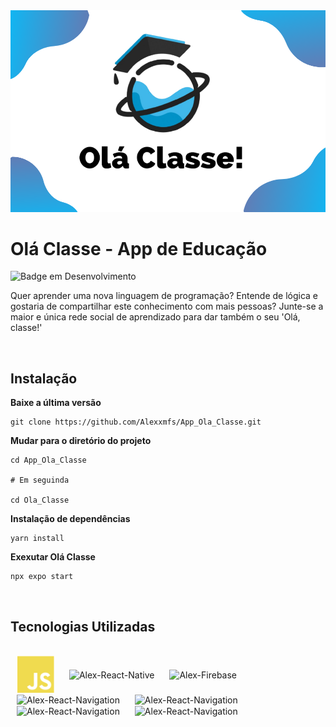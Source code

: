<img src="https://raw.githubusercontent.com/Alexxmfs/App_Ola_Classe/logoOlaClasse/image_logo.png" />

<h1>Olá Classe - App de Educação</h1>

![Badge em Desenvolvimento](http://img.shields.io/static/v1?label=STATUS&message=EM%20DESENVOLVIMENTO&color=GREEN&style=for-the-badge)

<p>Quer aprender uma nova linguagem de programação? Entende de lógica e gostaria de compartilhar este conhecimento com mais pessoas? Junte-se a maior e única rede social de aprendizado para dar também o seu 'Olá, classe!'</p>

<br>
<h2><b>Instalação</b></h2>

**Baixe a última versão**
```
git clone https://github.com/Alexxmfs/App_Ola_Classe.git
```

**Mudar para o diretório do projeto**
```
cd App_Ola_Classe

# Em seguinda

cd Ola_Classe
```

**Instalação de dependências**
```
yarn install
```

**Exexutar Olá Classe**
```
npx expo start
```
<br>
<h2><b>Tecnologias Utilizadas</b></h2>

  <div style="display: inline_block"><br>
  <img align="center" alt="Alex-Js" height="60" width="60" src="https://raw.githubusercontent.com/devicons/devicon/master/icons/javascript/javascript-plain.svg"          hspace="10">

  <img align="center" alt="Alex-React-Native" height="60" width="60" src="https://cdn.jsdelivr.net/gh/devicons/devicon/icons/react/react-original.svg" hspace="10" />

  <img align="center" alt="Alex-Firebase" height="60" width="60" src="https://cdn.jsdelivr.net/gh/devicons/devicon/icons/firebase/firebase-plain.svg" hspace="10" />
  
   <img align="center" alt="Alex-React-Navigation" height="60" width="60" src="https://reactnavigation.org/img/spiro.svg" hspace="10" />
   
   <img align="center" alt="Alex-React-Navigation" height="60" width="60" src="https://opencollective-production.s3.us-west-1.amazonaws.com/e0c11e40-0595-11ea-bb7c-cf9c6343ca68.png" hspace="10" />


   <img align="center" alt="Alex-React-Navigation" height="60" width="60" src="https://upload.wikimedia.org/wikipedia/commons/thumb/9/9a/Visual_Studio_Code_1.35_icon.svg/2048px-Visual_Studio_Code_1.35_icon.svg.png" hspace="10"       />

   <img align="center" alt="Alex-React-Navigation" height="60" width="60" src="https://icons-for-free.com/iconfiles/png/512/expo-1324440155568384208.png" hspace="10" />

  </div>





